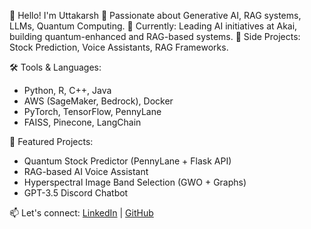 👋 Hello! I'm Uttakarsh
🚀 Passionate about Generative AI, RAG systems, LLMs, Quantum Computing.
🎯 Currently: Leading AI initiatives at Akai, building quantum-enhanced and RAG-based systems.
🔭 Side Projects: Stock Prediction, Voice Assistants, RAG Frameworks.

🛠️ Tools & Languages:
- Python, R, C++, Java
- AWS (SageMaker, Bedrock), Docker
- PyTorch, TensorFlow, PennyLane
- FAISS, Pinecone, LangChain

🌟 Featured Projects:
- Quantum Stock Predictor (PennyLane + Flask API)
- RAG-based AI Voice Assistant
- Hyperspectral Image Band Selection (GWO + Graphs)
- GPT-3.5 Discord Chatbot

📫 Let's connect: [LinkedIn](http://www.linkedin.com/in/uttakarsh1b) | [GitHub](https://github.com/techut30)
